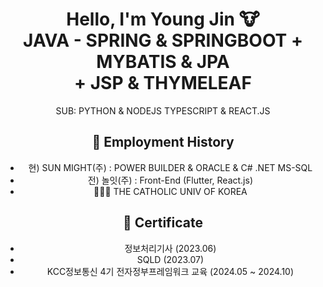 
<div align='center'>
  
# Hello, I'm Young Jin 🐮 <br/> <b>JAVA - SPRING & SPRINGBOOT + MYBATIS & JPA <br/> + JSP & THYMELEAF</b>  <br/>

SUB: PYTHON & NODEJS TYPESCRIPT & REACT.JS

<h2>💼 Employment History</h2> 
<ul>
  <li> 현) SUN MIGHT(주) : POWER BUILDER & ORACLE & C# .NET MS-SQL</li>
  <li> 전) 놀잇(주) : Front-End (Flutter, React.js)</li>
  <li>👨🏻‍🎓 THE CATHOLIC UNIV OF KOREA</li>
</ul>


<h2>🪪 Certificate</h2> 
<ul>
  <li>정보처리기사 (2023.06)</li>
  <li>SQLD (2023.07)</li>
  <li> KCC정보통신 4기 전자정부프레임워크 교육 (2024.05 ~ 2024.10)</li>
</ul>

</div>
